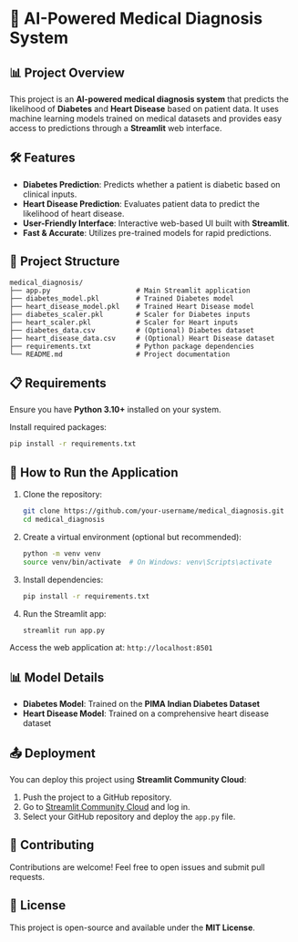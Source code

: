 # 🏥 AI-Powered Medical Diagnosis System

## 📊 Project Overview
This project is an **AI-powered medical diagnosis system** that predicts the likelihood of **Diabetes** and **Heart Disease** based on patient data. It uses machine learning models trained on medical datasets and provides easy access to predictions through a **Streamlit** web interface.

## 🛠️ Features
- **Diabetes Prediction**: Predicts whether a patient is diabetic based on clinical inputs.
- **Heart Disease Prediction**: Evaluates patient data to predict the likelihood of heart disease.
- **User-Friendly Interface**: Interactive web-based UI built with **Streamlit**.
- **Fast & Accurate**: Utilizes pre-trained models for rapid predictions.

## 📂 Project Structure
```
medical_diagnosis/
├── app.py                     # Main Streamlit application
├── diabetes_model.pkl         # Trained Diabetes model
├── heart_disease_model.pkl    # Trained Heart Disease model
├── diabetes_scaler.pkl        # Scaler for Diabetes inputs
├── heart_scaler.pkl           # Scaler for Heart inputs
├── diabetes_data.csv          # (Optional) Diabetes dataset
├── heart_disease_data.csv     # (Optional) Heart Disease dataset
├── requirements.txt           # Python package dependencies
└── README.md                  # Project documentation
```

## 📋 Requirements
Ensure you have **Python 3.10+** installed on your system.

Install required packages:
```bash
pip install -r requirements.txt
```

## 🚀 How to Run the Application
1. Clone the repository:
   ```bash
   git clone https://github.com/your-username/medical_diagnosis.git
   cd medical_diagnosis
   ```

2. Create a virtual environment (optional but recommended):
   ```bash
   python -m venv venv
   source venv/bin/activate  # On Windows: venv\Scripts\activate
   ```

3. Install dependencies:
   ```bash
   pip install -r requirements.txt
   ```

4. Run the Streamlit app:
   ```bash
   streamlit run app.py
   ```

Access the web application at: `http://localhost:8501`

## 📊 Model Details
- **Diabetes Model**: Trained on the **PIMA Indian Diabetes Dataset**
- **Heart Disease Model**: Trained on a comprehensive heart disease dataset

## 📤 Deployment
You can deploy this project using **Streamlit Community Cloud**:
1. Push the project to a GitHub repository.
2. Go to [Streamlit Community Cloud](https://share.streamlit.io/) and log in.
3. Select your GitHub repository and deploy the `app.py` file.

## 🤝 Contributing
Contributions are welcome! Feel free to open issues and submit pull requests.

## 📄 License
This project is open-source and available under the **MIT License**.
